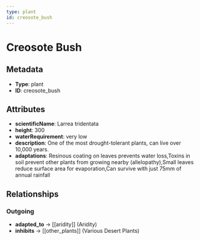 ```yaml
---
type: plant
id: creosote_bush
---
```


# Creosote Bush

## Metadata

- **Type**: plant
- **ID**: creosote_bush

## Attributes

- **scientificName**: Larrea tridentata
- **height**: 300
- **waterRequirement**: very low
- **description**: One of the most drought-tolerant plants, can live over 10,000 years.
- **adaptations**: Resinous coating on leaves prevents water loss,Toxins in soil prevent other plants from growing nearby (allelopathy),Small leaves reduce surface area for evaporation,Can survive with just 75mm of annual rainfall

## Relationships

### Outgoing

- **adapted_to** → [[aridity]] (Aridity)
- **inhibits** → [[other_plants]] (Various Desert Plants)

